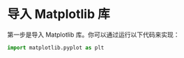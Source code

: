 # 导入 Matplotlib 库

第一步是导入 Matplotlib 库。你可以通过运行以下代码来实现：

```python
import matplotlib.pyplot as plt
```
